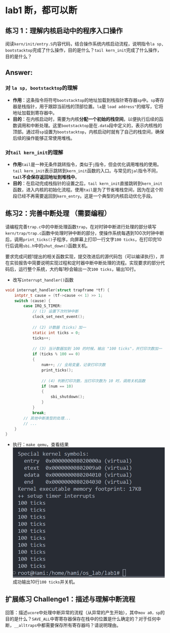 # lab1 断，都可以断

## 练习 1：理解内核启动中的程序入口操作
阅读`kern/init/entry.S`内容代码，结合操作系统内核启动流程，说明指令`la sp, bootstacktop`完成了什么操作，目的是什么？`tail kern_init`完成了什么操作，目的是什么？
## Answer:
### 对 `la sp, bootstacktop`的理解
- **作用**：这条指令将符号`bootstacktop`的地址加载到栈指针寄存器`sp`中。`sp`寄存器是栈指针，用于跟踪当前栈的顶部位置。`la`是 `load address"`的缩写，它将地址加载到寄存器中。
- **目的**：在内核启动时，需要为内核**分配一个初始的栈空间**，以便执行后续的函数调用和中断处理。这里`bootstacktop`是在`.data`段中定义的，表示内核栈的顶部。通过将`sp`设置为`bootstacktop`，内核启动时就有了自己的栈空间，确保后续的操作能够正常使用堆栈。

### 对`tail kern_init`的理解
- **作用**`tail`是一种无条件跳转指令，类似于`j`指令，但会优化调用堆栈的使用。`tail kern_init`表示跳转到`kern_init`函数的入口。与常见的`jal`指令不同，**`tail`不会保存返回地址到堆栈中**。
- **目的**：在启动完成栈指针的设置之后，`tail kern_init`直接跳转到`kern_init`函数，进入内核的初始化流程。使用`tail`是为了节省堆栈空间，因为在这个阶段已经不再需要返回到`kern_entry`。这是一个典型的内核启动优化手段。

## 练习2：完善中断处理 （需要编程）
请编程完善`trap.c`中的中断处理函数`trap`，在对时钟中断进行处理的部分填写`kern/trap/trap.c`函数中处理时钟中断的部分，使操作系统每遇到100次时钟中断后，调用`print_ticks()`子程序，向屏幕上打印一行文字`100 ticks`，在打印完10行后调用`sbi.h`中的`shut_down()`函数关机。

要求完成问题1提出的相关函数实现，提交改进后的源代码包（可以编译执行），并在实验报告中简要说明实现过程和定时器中断中断处理的流程。实现要求的部分代码后，运行整个系统，大约每1秒会输出一次`100 ticks`，输出10行。
- 改写`interrupt_handler()`函数
```c
void interrupt_handler(struct trapframe *tf) {
    intptr_t cause = (tf->cause << 1) >> 1;
    switch (cause) {
        case IRQ_S_TIMER:
            // (1) 设置下次时钟中断
            clock_set_next_event();

            // (2) 计数器（ticks）加一
            static int ticks = 0;
            ticks++;

            // (3) 当计数器加到 100 的时候，输出 "100 ticks"，并打印次数加一
            if (ticks % 100 == 0)
            {
                num++; // 全局变量，记录打印次数
                print_ticks();

                // (4) 判断打印次数，当打印次数为 10 时，调用关机函数
                if (num == 10)
                {
                    sbi_shutdown();
                }
            }
            break;
        // 其他中断类型的处理...
        // ...
    }
}
```
- 执行：`make qemu`，查看结果
  ![alt text](../pic/lab1-image-1.png)
  成功输出10行`100 ticks`并关机。

## 扩展练习 Challenge1：描述与理解中断流程

回答：描述`ucore`中处理中断异常的流程（从异常的产生开始），其中`mov a0，sp`的目的是什么？`SAVE_ALL`中寄寄存器保存在栈中的位置是什么确定的？对于任何中断，`__alltraps`中都需要保存所有寄存器吗？请说明理由。

